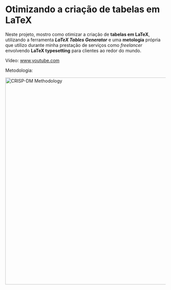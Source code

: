 # Otimizando a criação de tabelas em LaTeX

Neste projeto, mostro como otimizar a criação de **tabelas em LaTeX**, utilizando a ferramenta ***LaTeX Tables Generator*** e uma **metologia** própria que utilizo durante minha prestação de serviços como *freelancer* envolvendo **LaTeX typesetting** para clientes ao redor do mundo.

Vídeo: www.youtube.com

Metodologia:

<img width="650" alt="CRISP-DM Methodology" src="https://github.com/OviedoVR/Otimizando_Tabelas_LaTeX/blob/main/Tabelas_em_LaTeX.png">
